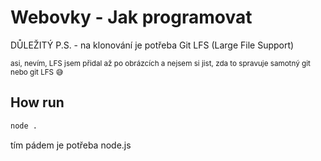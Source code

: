 # Webovky - Jak programovat

DŮLEŽITÝ P.S. - na klonování je potřeba Git LFS (Large File Support)

<sub>asi, nevím, LFS jsem přidal až po obrázcích a nejsem si jist,  zda to spravuje samotný git nebo git LFS 😅<sub>

## How run

```bash
node .
```

tím pádem je potřeba node.js